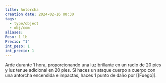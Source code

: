 ```yaml
---
title: Antorcha
creation date: 2024-02-16 00:30
tags:
  - type/object
  - obj/com
aliases: 
Peso: 1 lb
Precio: "1"
int_peso: 1
int_precio: 1
---
```

Arde durante 1 hora, proporcionando una luz brillante en un radio de 20 pies y luz tenue adicional en 20 pies. 
Si haces un ataque cuerpo a cuerpo con una antorcha encendida e impactas, haces 1 punto de daño por [[Fuego]].
